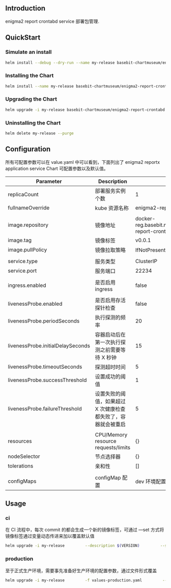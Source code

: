 

## Introduction

enigma2 report crontabd service 部署包管理.

## QuickStart

### Simulate an install

```bash
helm install --debug --dry-run --name my-release basebit-chartmuseum/enigma2-report-crontabd
```

### Installing the Chart

```bash
helm install --name my-release basebit-chartmuseum/enigma2-report-crontabd
```

### Upgrading the Chart

```bash
helm upgrade -i my-release basebit-chartmuseum/enigma2-report-crontabd
```

###  Uninstalling the Chart

```bash
helm delete my-release --purge
```



## Configuration

所有可配置参数可以在 value.yaml 中可以看到，下面列出了 enigma2 reportx application service Chart 可配置参数以及默认值。



| Parameter                         | Description                                                  | Default                                                      |
| --------------------------------- | ------------------------------------------------------------ | ------------------------------------------------------------ |
| replicaCount                      | 部署服务实例个数                                             | 1                                                            |
| fullnameOverride                  | kube 资源名称                                                | enigma2-report-crontabd                                      |
|                                   |                                                              |                                                              |
| image.repository                  | 镜像地址                                                     | docker-reg.basebit.me:5000/k8s/service/enigma2-report-crontabd-amd64 |
| image.tag                         | 镜像标签                                                     | v0.0.1                                                       |
| image.pullPolicy                  | 镜像拉取策略                                                 | IfNotPresent - 如果本地存在就不拉取                          |
|                                   |                                                              |                                                              |
| service.type                      | 服务类型                                                     | ClusterIP                                                    |
| service.port                      | 服务端口                                                     | 22234                                                        |
|                                   |                                                              |                                                              |
| ingress.enabled                   | 是否启用 ingress                                             | false                                                        |
|                                   |                                                              |                                                              |
| livenessProbe.enabled             | 是否启用存活探针检查                                         | false                                                        |
| livenessProbe.periodSeconds       | 执行探测的频率                                               | 20                                                           |
| livenessProbe.initialDelaySeconds | 容器启动后在第一次执行探测之前需要等待 X 秒钟                | 15                                                           |
| livenessProbe.timeoutSeconds      | 探测超时时间                                                 | 5                                                            |
| livenessProbe.successThreshold    | 设置成功的阈值                                               | 1                                                            |
| livenessProbe.failureThreshold    | 设置失败的阈值，如果超过 X 次健康检查都失败了，容器就会被重启 | 5                                                            |
|                                   |                                                              |                                                              |
| resources                         | CPU/Memory resource requests/limits                          | {}                                                           |
| nodeSelector                      | 节点选择器                                                   | {}                                                           |
| tolerations                       | 亲和性                                                       | []                                                           |
|                                   |                                                              |                                                              |
| configMaps                        | configMap 配置                                               | dev 环境配置                                                 |



## Usage

### ci

在 CI 流程中，每次 commit 的都会生成一个新的镜像标签，可通过 —set 方式将镜像标签通过变量动态传进来加以覆盖默认值

```bash
helm upgrade -i my-release         --description $(VERSION)         --set image.repository=$(IMAGE)         --set image.tag=$(VERSION)         --wait         basebit-chartmuseum/enigma2-report-crontabd
```

### production

至于正式生产环境，需要事先准备好生产环境的配置参数，通过文件形式覆盖

```bash
helm upgrade -i my-release         -f values-production.yaml         --wait         basebit-chartmuseum/enigma2-report-crontabd
```





